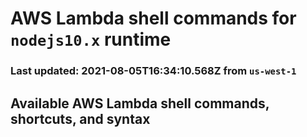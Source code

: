 # AWS Lambda shell commands for `nodejs10.x` runtime
### Last updated: 2021-08-05T16:34:10.568Z from `us-west-1`

## Available AWS Lambda shell commands, shortcuts, and syntax


